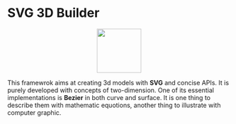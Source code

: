 # SVG 3D Builder

<div align=center>
    <img style="height: 100px" src="https://raw.githubusercontent.com/captainwz/svg-3d-builder/master/demo.gif" />
</div>

This framewrok aims at creating 3d models with **SVG** and concise APIs. It is purely developed with concepts of two-dimension.
One of its essential implementations is **Bezier** in both curve and surface. 
It is one thing to describe them with mathematic equotions, another thing to illustrate with computer graphic.
